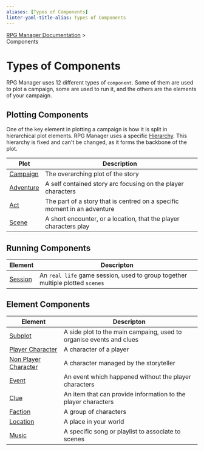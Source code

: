 ```yaml
---
aliases: [Types of Components]
linter-yaml-title-alias: Types of Components
---
```

[RPG Manager Documentation](../../index.md) >  
Components

# Types of Components

RPG Manager uses 12 different types of `component`. Some of them are used to plot a campaign, some are used to run it, and the others are the elements of your campaign.

## Plotting Components

One of the key element in plotting a campaign is how it is split in hierarchical plot elements. RPG Manager uses a specific [Hierarchy](Hierarchy.md). This hierarchy is fixed and can't be changed, as it forms the backbone of the plot.

| Plot                      | Description                                                               |
|---------------------------|---------------------------------------------------------------------------|
| [Campaign](Campaign.md)   | The overarching plot of the story                                         |
| [Adventure](Adventure.md) | A self contained story arc focusing on the player characters              |
| [Act](Act.md)             | The part of a story that is centred on a specific moment in an adventure  |
| [Scene](Scene.md)         | A short encounter, or a location, that the player characters play         |

## Running Components

| Element               | Descripton                                                                    |
|-----------------------|-------------------------------------------------------------------------------|
| [Session](Session.md) | An `real life` game session, used to group together multiple plotted `scenes` |

## Element Components

| Element                                         | Descripton                                                           |
|-------------------------------------------------|----------------------------------------------------------------------|
| [Subplot](Subplot.md)                           | A side plot to the main campaing, used to organise events and clues  |
| [Player Character](Player-Character.md)                | A character of a player                                              |
| [Non Player Character](Non-Player-Character.md) | A character managed by the storyteller                               |
| [Event](Event.md)                               | An event which happened without the player characters                |
| [Clue](Clue.md)                                 | An item that can provide information to the player characters        |
| [Faction](Faction.md)                           | A group of characters                                                |
| [Location](Location.md)                         | A place in your world                                                |
| [Music](Music.md)                               | A specific song or playlist to associate to scenes                   |
